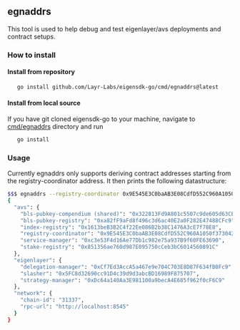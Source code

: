 ## egnaddrs
This tool is used to help debug and test eigenlayer/avs deployments and contract setups.

### How to install
#### Install from repository
```bash
   go install github.com/Layr-Labs/eigensdk-go/cmd/egnaddrs@latest
```

#### Install from local source
If you have git cloned eigensdk-go to your machine, navigate to [cmd/egnaddrs](.) directory and run
```bash
   go install
```

### Usage

Currently egnaddrs only supports deriving contract addresses starting from the registry-coordinator address. It then prints the following datastructure:

```bash
$$$ egnaddrs --registry-coordinator 0x9E545E3C0baAB3E08CdfD552C960A1050f373042
{
  "avs": {
    "bls-pubkey-compendium (shared)": "0x322813Fd9A801c5507c9de605d63CEA4f2CE6c44",
    "bls-pubkey-registry": "0xa82fF9aFd8f496c3d6ac40E2a0F282E47488CFc9",
    "index-registry": "0x1613beB3B2C4f22Ee086B2b38C1476A3cE7f78E8",
    "registry-coordinator": "0x9E545E3C0baAB3E08CdfD552C960A1050f373042",
    "service-manager": "0xc3e53F4d16Ae77Db1c982e75a937B9f60FE63690",
    "stake-registry": "0x851356ae760d987E095750cCeb3bC6014560891C"
  },
  "eigenlayer": {
    "delegation-manager": "0xCf7Ed3AccA5a467e9e704C703E8D87F634fB0Fc9",
    "slasher": "0x5FC8d32690cc91D4c39d9d3abcBD16989F875707",
    "strategy-manager": "0xDc64a140Aa3E981100a9becA4E685f962f0cF6C9"
  },
  "network": {
    "chain-id": "31337",
    "rpc-url": "http://localhost:8545"
  }
}
```